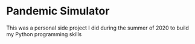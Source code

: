 # Pandemic Simulator
This was a personal side project I did during the summer of 2020 to build my Python programming skills
